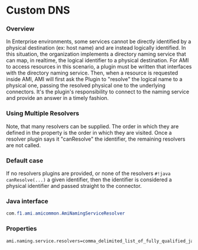 # Custom DNS

### Overview

In Enterprise environments, some services cannot be directly identified by a physical destination (ex: host name) and are instead logically identified. In this situation, the organization implements a directory naming service that can map, in realtime, the logical identifier to a physical destination. For AMI to access resources in this scenario, a plugin must be written that interfaces with the directory naming service. Then, when a resource is requested inside AMI, AMI will first ask the Plugin to "resolve" the logical name to a physical one, passing the resolved physical one to the underlying connectors. It's the plugin's responsibility to connect to the naming service and provide an answer in a timely fashion.

### Using Multiple Resolvers

Note, that many resolvers can be supplied. The order in which they are defined in the property is the order in which they are visited. Once a resolver plugin says it "canResolve" the identifier, the remaining resolvers are not called.

### Default case

If no resolvers plugins are provided, or none of the resolvers `#!java canResolve(...)` a given identifier, then the identifier is considered a physical identifier and passed straight to the connector.

### Java interface

```java
com.f1.ami.amicommon.AmiNamingServiceResolver
```

### Properties

```
ami.naming.service.resolvers=comma_delimited_list_of_fully_qualified_java_class_names
```

